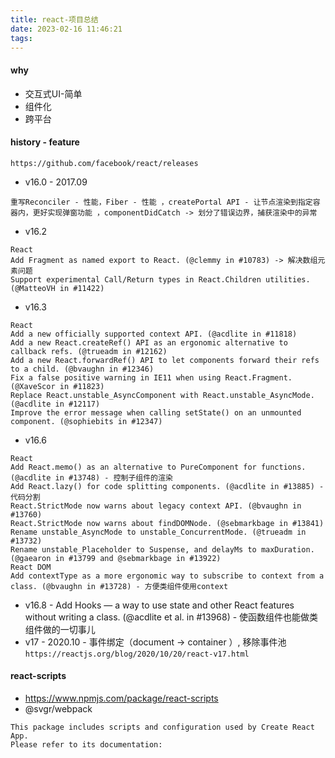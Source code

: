 ```yaml
---
title: react-项目总结
date: 2023-02-16 11:46:21
tags:
---
```

#### why
- 交互式UI-简单
- 组件化
- 跨平台

#### history - feature
`https://github.com/facebook/react/releases`
- v16.0 - 2017.09 
```
重写Reconciler - 性能，Fiber - 性能 ，createPortal API - 让节点渲染到指定容器内，更好实现弹窗功能 ，componentDidCatch -> 划分了错误边界，捕获渲染中的异常
```
- v16.2
```
React
Add Fragment as named export to React. (@clemmy in #10783) -> 解决数组元素问题
Support experimental Call/Return types in React.Children utilities. (@MatteoVH in #11422)

```
- v16.3
```
React
Add a new officially supported context API. (@acdlite in #11818)
Add a new React.createRef() API as an ergonomic alternative to callback refs. (@trueadm in #12162)
Add a new React.forwardRef() API to let components forward their refs to a child. (@bvaughn in #12346)
Fix a false positive warning in IE11 when using React.Fragment. (@XaveScor in #11823)
Replace React.unstable_AsyncComponent with React.unstable_AsyncMode. (@acdlite in #12117)
Improve the error message when calling setState() on an unmounted component. (@sophiebits in #12347)
```
- v16.6
```
React
Add React.memo() as an alternative to PureComponent for functions. (@acdlite in #13748) - 控制子组件的渲染
Add React.lazy() for code splitting components. (@acdlite in #13885) - 代码分割
React.StrictMode now warns about legacy context API. (@bvaughn in #13760)
React.StrictMode now warns about findDOMNode. (@sebmarkbage in #13841)
Rename unstable_AsyncMode to unstable_ConcurrentMode. (@trueadm in #13732)
Rename unstable_Placeholder to Suspense, and delayMs to maxDuration. (@gaearon in #13799 and @sebmarkbage in #13922)
React DOM
Add contextType as a more ergonomic way to subscribe to context from a class. (@bvaughn in #13728) - 方便类组件使用context
```
- v16.8 - Add Hooks — a way to use state and other React features without writing a class. (@acdlite et al. in #13968) - 使函数组件也能做类组件做的一切事儿
- v17 - 2020.10 - 事件绑定（document -> container ）, 移除事件池
`https://reactjs.org/blog/2020/10/20/react-v17.html`


#### react-scripts
- https://www.npmjs.com/package/react-scripts
- @svgr/webpack
```
This package includes scripts and configuration used by Create React App.
Please refer to its documentation:
```

